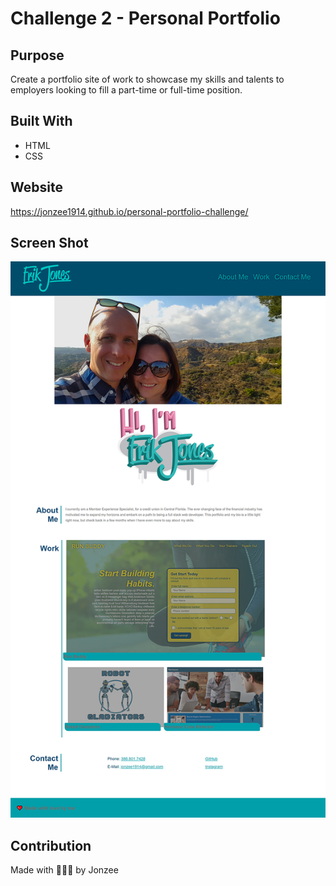 # Challenge 2 - Personal Portfolio

## Purpose
Create a portfolio site of work to showcase my skills and talents to employers looking to fill a part-time or full-time position.

## Built With
* HTML
* CSS

## Website
https://jonzee1914.github.io/personal-portfolio-challenge/

## Screen Shot
![alt text](https://github.com/Jonzee1914/personal-portfolio-challenge/blob/main/jonzee1914-personal-portfolio-challenge.jpg?raw=true)

## Contribution
Made with 😬😬😬 by Jonzee
